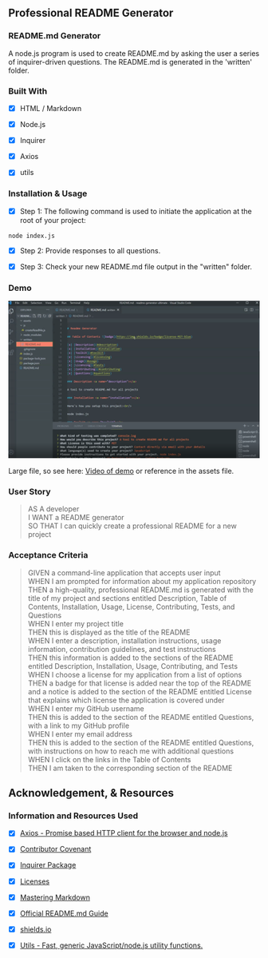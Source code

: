 ## Professional README Generator

### README.md Generator

A node.js program is used to create README.md by asking the user a series of inquirer-driven questions. 
The README.md is generated in the 'written' folder.

### Built With

* [x] HTML / Markdown

* [x] Node.js

* [x] Inquirer

* [x] Axios

* [x] utils


### Installation & Usage

* [x] Step 1: The following command is used to initiate the application at the root of your project:
```
node index.js
```
* [x] Step 2: Provide responses to all questions.

* [x] Step 3: Check your new README.md file output in the "written" folder.

### Demo

![readme-demo](./assets/readme-demo.png)

Large file, so see here: [Video of demo](https://vimeo.com/660478517) or reference in the assets file.


### User Story

> AS A developer       
> I WANT a README generator       
> SO THAT I can quickly create a professional README for a new project       

### Acceptance Criteria 

> GIVEN a command-line application that accepts user input       
> WHEN I am prompted for information about my application repository       
> THEN a high-quality, professional README.md is generated with the title of my project and sections entitled Description, Table of Contents, Installation, Usage, License, Contributing, Tests, and Questions       
> WHEN I enter my project title       
> THEN this is displayed as the title of the README       
> WHEN I enter a description, installation instructions, usage information, contribution guidelines, and test instructions       
> THEN this information is added to the sections of the README entitled Description, Installation, Usage, Contributing, and Tests       
> WHEN I choose a license for my application from a list of options       
> THEN a badge for that license is added near the top of the README and a notice is added to the section of the README entitled License that explains which license the application is covered under       
> WHEN I enter my GitHub username       
> THEN this is added to the section of the README entitled Questions, with a link to my GitHub profile       
> WHEN I enter my email address       
> THEN this is added to the section of the README entitled Questions, with instructions on how to reach me with additional questions       
> WHEN I click on the links in the Table of Contents       
> THEN I am taken to the corresponding section of the README          

## Acknowledgement, & Resources

### Information and Resources Used

* [x] [Axios - Promise based HTTP client for the browser and node.js](https://www.npmjs.com/package/axios)

* [x] [Contributor Covenant](https://www.contributor-covenant.org/)

* [x] [Inquirer Package](https://www.npmjs.com/package/inquirer)

* [x] [Licenses](https://choosealicense.com/)

* [x] [Mastering Markdown](https://guides.github.com/features/mastering-markdown/)

* [x] [Official README.md Guide](https://github.com/coding-boot-camp/potential-enigma/blob/master/readme-guide.md)

* [x] [shields.io](https://shields.io/)

* [x] [Utils - Fast, generic JavaScript/node.js utility functions.](https://www.npmjs.com/package/utils)

